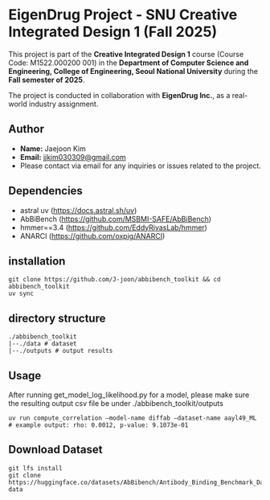 # EigenDrug Project - SNU Creative Integrated Design 1 (Fall 2025)

This project is part of the **Creative Integrated Design 1** course (Course Code: M1522.000200 001) in the **Department of Computer Science and Engineering, College of Engineering, Seoul National University** during the **Fall semester of 2025**.

The project is conducted in collaboration with **EigenDrug Inc.**, as a real-world industry assignment.

## Author

- **Name:** Jaejoon Kim  
- **Email:** [jjkim030309@gmail.com](mailto:jjkim030309@gmail.com)  
- Please contact via email for any inquiries or issues related to the project.

## Dependencies

- astral uv (https://docs.astral.sh/uv)
- AbBiBench (https://github.com/MSBMI-SAFE/AbBiBench)
- hmmer==3.4 (https://github.com/EddyRivasLab/hmmer)
- ANARCI (https://github.com/oxpig/ANARCI)

## installation

```
git clone https://github.com/J-joon/abbibench_toolkit && cd abbibench_toolkit
uv sync
```

## directory structure

```
./abbibench_toolkit
|--./data # dataset
|--./outputs # output results
```

## Usage
After running get_model_log_likelihood.py for a model, please make sure the resulting output csv file be under ./abbibench_toolkit/outputs

```
uv run compute_correlation —model-name diffab —dataset-name aayl49_ML
# example output: rho: 0.0012, p-value: 9.1073e-01
```


## Download Dataset

```
git lfs install
git clone https://huggingface.co/datasets/AbBibench/Antibody_Binding_Benchmark_Dataset data
```
